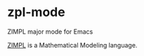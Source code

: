 # zpl-mode
ZIMPL major mode for Emacs

[ZIMPL](http://zimpl.zib.de/download/zimpl.pdf) is a Mathematical Modeling language.
